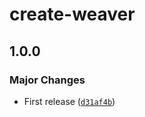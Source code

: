 # create-weaver

## 1.0.0

### Major Changes

- First release ([`d31af4b`](https://github.com/greatsquare0/thy-weaver/commit/d31af4bb5d1bc4208cab4fcd007500d04d54d7e3))
